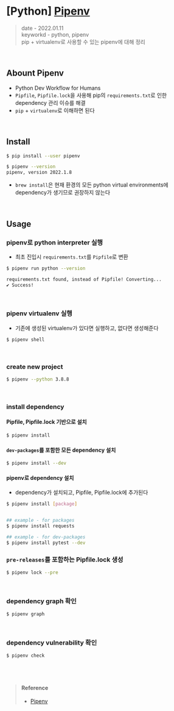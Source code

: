 # [Python] [Pipenv](https://pipenv.pypa.io/en/latest/)
> date - 2022.01.11  
> keyworkd - python, pipenv  
> pip + virtualenv로 사용할 수 있는 pipenv에 대해 정리  

<br>

## Abount Pipenv
* Python Dev Workflow for Humans
* `Pipfile`, `Pipfile.lock`을 사용해 pip의 `requirements.txt`로 인한 dependency 관리 이슈를 해결
* `pip` + `virtualenv`로 이해하면 된다


<br>

## Install
```sh
$ pip install --user pipenv

$ pipenv --version
pipenv, version 2022.1.8
```
* `brew install`은 현재 환경의 모든 python virtual environments에 dependency가 생기므로 권장하지 않는다

<br>

## Usage

### pipenv로 python interpreter 실행
* 최초 진입시 `requirements.txt`를 `Pipfile`로 변환
```sh
$ pipenv run python --version

requirements.txt found, instead of Pipfile! Converting...
✔ Success! 
```

<br>

### pipenv virtualenv 실행
* 기존에 생성된 virtualenv가 있다면 실행하고, 없다면 생성해준다
```
$ pipenv shell
```

<br>

### create new project
```sh
$ pipenv --python 3.8.8
```

<br>

### install dependency

#### Pipfile, Pipfile.lock 기반으로 설치
```sh
$ pipenv install
```

#### `dev-packages`를 포함한 모든 dependency 설치
```sh
$ pipenv install --dev
```

#### pipenv로 dependency 설치
* dependency가 설치되고, Pipfile, Pipfile.lock에 추가된다
```sh
$ pipenv install [package]


## example - for packages
$ pipenv install requests

## example - for dev-packages
$ pipenv install pytest --dev
```

### `pre-releases`를 포함하는 Pipfile.lock 생성
```sh
$ pipenv lock --pre
```

<br>

### dependency graph 확인
```sh
$ pipenv graph
```

<br>

### dependency vulnerability 확인
```sh
$ pipenv check
```


<br><br>

> #### Reference
> * [Pipenv](https://pipenv.pypa.io/en/latest/)
